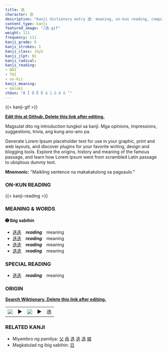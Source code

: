 ```yaml
---
title: 迭
character: 迭
description: "Kanji dictionary entry 迭: meaning, on-kun reading, compounds, origin, related kanji"
content_type: kanji
featured_image: "/迭.gif"
weight: 111
frequency: 111
kanji_grade: 9
kanji_strokes: 1
kanji_class: Jōyō
kanji_jlpt: N1
kanji_radical: 
kanji_reading: 
- DAI
- TAI
- oo-kii
kanji_meaning:
- malaki
chōon: "Ā Ī Ū Ē Ō ā ī ū ē ō ’"
---
```

[//]: # (Don't edit the line below. Kanji animated GIF code is automatically generated.)
{{< kanji-gif >}}

[//]: # (Edit below this line.)

**[Edit this at Github. Delete this link after editing.](https://github.com/tim0g/tim/tree/main/content/kanji/迭/index.md)**

Magsulat dito ng introduction tungkol sa kanji. Mga opinions, impressions, suggestions, trivia, ang kung ano-ano pa.

Generate Lorem Ipsum placeholder text for use in your graphic, print and web layouts, and discover plugins for your favorite writing, design and blogging tools. Explore the origins, history and meaning of the famous passage, and learn how Lorem Ipsum went from scrambled Latin passage to ubiqitous dummy text.
 
**Mnemonic:** "Maikling sentence na makakatulong sa pagsaulo."

### ON-KUN READING

[//]: # (Don't edit the line below. ON-KUN READING code is automatically generated.)
{{< kanji-reading >}}

### MEANING & WORDS

#### ➊ **Ibig sabihin**
  - [迭](../迭)[迭](../迭)　***reading***　meaning
  - [迭](../迭)[迭](../迭)　***reading***　meaning
  - [迭](../迭)[迭](../迭)　***reading***　meaning
  - [迭](../迭)[迭](../迭)　***reading***　meaning

### SPECIAL READING
  - [迭](../迭)[迭](../迭)　***reading***　meaning

### ORIGIN

**[Search Wiktionary. Delete this link after editing.](https://wiktionary.org/wiki/迭)**
<table class="kanji-table"><tr><td>
<img src="60px-迭-bronze.svg.png">
</td><td>▶</td><td>
<img src="60px-迭-oracle.svg.png">
</td><td>▶</td>
<td class="kanji-origin">迭</td>
</tr></table>

### RELATED KANJI
- Miyembro ng pamilya: [父](../父) [母](../母) [迭](../迭) [迭](../迭) [迭](../迭) [娘](../娘)
- Magkatulad ng ibig sabihin: [日](../日)
